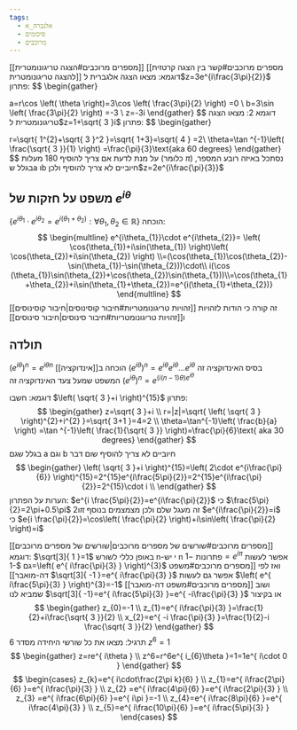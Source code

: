 ```yaml
---
tags:
  - אלגברה_א
  - סיכומים
  - מרוכבים
---
```

[[מספרים מרוכבים#הצגה טריגונומטרית]]
[[מספרים מרוכבים#קשר בין הצגה קרטזית להצגה טריגונומטרית]]
דוגמא:
מצאו הצגה אלגברית ל$z=3e^{i\frac{3\pi}{2}}$
פתרון:
$$
\begin{gather}

a=r\cos \left( \theta \right)=3\cos \left( \frac{3\pi}{2} \right) =0 \\
b=3\sin \left( \frac{3\pi}{2} \right) =-3 \\
z=-3i
\end{gather}
$$
דוגמא 2:
מצאו הצגה טריגונומטרית ל$z=1+\sqrt{ 3 }i$
פתרון:
$$
\begin{gather}

r=\sqrt{ 1^{2}+\sqrt{ 3 }^2 }=\sqrt{  1+3}=\sqrt{ 4 } =2\\
\theta=\tan ^{-1}\left( \frac{\sqrt{ 3 }}{1} \right) =\frac{\pi}{3}\text{aka 60 degrees}
\end{gather}
$$
על מנת לדעת אם צריך להוסיף 180 מעלות (כלומר $\pi$) נסתכל באיזה רובע המספר, בגלל שa וb חיוביים לא צריך להוסיף ולכן$z=2e^{i\frac{\pi}{3}}$

## משפט על חזקות של $e^{i\theta}$
$\left\{e^{i\theta_{1}}\cdot e^{i\theta_{2}}=e^{i\left( \theta_{1}+\theta_{2} \right)}:\forall \theta_{1},\theta_{2}\in \mathbb{R} \right\}$
הוכחה:
$$
\begin{multline}
e^{i\theta_{1}}\cdot e^{i\theta_{2}}=
\left( \cos(\theta_{1})+i\sin(\theta_{1}) \right)\left( \cos(\theta_{2})+i\sin(\theta_{2}) \right)
\\=(\cos(\theta_{1})\cos(\theta_{2})-\sin(\theta_{1})-\sin(\theta_{2}))\cdot\\ i(\cos (\theta_{1})\sin(\theta_{2})+\cos(\theta_{2})\sin(\theta_{1}))\\=\cos(\theta_{1}+\theta_{2})+i\sin(\theta_{1}+\theta_{2})=e^{i(\theta_{1}+\theta_{2})}
\end{multline}
$$
זה קורה כי הודות לזהויות [[זהויות טריגונומטריות#חיבור קוסינוסים|חיבור קוסינוסים]] ו[[זהויות טריגונומטריות#חיבור סינוסים|חיבור סינוסים]]
## תולדה
$(e^{i\theta})^n=e^{i\theta n}$
הוכחה ב[[אינדוקציה]]
$\left( e^{i\theta} \right)^n=e^{i\theta}e^{i\theta}\dots e^{i\theta}$
בסיס האינדוקציה זה המשפט שמעל
צעד האינדוקציה זה
$(e^{i\theta})^n=e^{\left( i\left(  n-1\right)\theta \right)e^{i\theta}}$

דוגמא: חשבו $\left( \sqrt{ 3 }+i \right)^{15}$
פתרון:
$$
\begin{gather}
z=\sqrt{ 3 }+i \\
r=|z|=\sqrt{ \left( \sqrt{ 3 } \right)^{2}+i^{2} }=\sqrt{ 3+1 }=4=2 \\
\theta=\tan^{-1}\left( \frac{b}{a} \right) =\tan ^{-1}\left( \frac{1}{\sqrt{ 3 }} \right)=\frac{\pi}{6}\text{ aka 30 degrees}
\end{gather}
$$
בגלל שגם a וגם b חיוביים לא צריך להוסיף שום דבר
$$
\begin{gather}
\left( \sqrt{ 3 }+i \right)^{15}=\left( 2\cdot e^{i\frac{\pi}{6}} \right)^{15}=2^{15}e^{i\frac{5\pi}{2}}=2^{15}e^{i\frac{\pi}{2}}=2^{15}\cdot i \\
\end{gather}
$$
הערות על הפתרון:
$e^{i \frac{5\pi}{2}}=e^{i\frac{\pi}{2}}$ כי $\frac{5\pi}{2}=2\pi+0.5\pi$ ו$2\pi$ זה מעגל שלם ולכן מצמצמים
בנוסף $e^{i\frac{\pi}{2}}=i$ כי $e{i \frac{\pi}{2}}=\cos\left( \frac{\pi}{2} \right)+i\sin\left( \frac{\pi}{2} \right)=i$

[[מספרים מרוכבים#שורשים של מספרים מרוכבים|שורשים של מספרים מרוכבים]]
דוגמא: $\sqrt[3]{ 1 }=1$
באופן כללי לשורש n-י יש n פתרונות
$-1=e^{i\pi}$
אפשר לעשות גם
$-1=\left( e^{ i\frac{\pi}{3} } \right)^{3}$
ואז לפי [[מספרים מרוכבים#משפט דה-מואבר]] $\sqrt[3]{ -1 }=e^{ i\frac{\pi}{3} }$
אפשר גם לעשות
$\left( e^{ i\frac{5\pi}{3} } \right)^{3}=-1$
ושוב [[מספרים מרוכבים#משפט דה-מואבר]] שמביא לנו $\sqrt[3]{  -1}=e^{ i\frac{5\pi}{3} }=e^{ -i\frac{\pi}{3} }$
או בקיצור
$$
\begin{gather}
z_{0}=-1 \\
z_{1}=e^{ i\frac{\pi}{3} }=\frac{1}{2}+i\frac{\sqrt{ 3 }}{2} \\
x_{2}=e^{ -i \frac{\pi}{3} }=\frac{1}{2}-i \frac{\sqrt{ 3 }}{2}
\end{gather}
$$
תרגיל: מצאו את כל שורשי היחידה מסדר 6
$z^6=1$
$$
\begin{gather}
z=re^{ i\theta } \\
z^6=r^6e^{ i_{6}\theta }=1=1e^{ i\cdot 0 }
\end{gather}
$$
$$
\begin{cases}
z_{k}=e^{ i\cdot\frac{2\pi k}{6} } \\
z_{1}=e^{ i\frac{2\pi}{6} }=e^{ i\frac{\pi}{3} } \\
z_{2} =e^{ i\frac{4\pi}{6} }=e^{ i\frac{2\pi}{3} } \\
z_{3} =e^{ i\frac{6\pi}{6} }=e^{ i\pi }=-1 \\
z_{4}=e^{ i\frac{8\pi}{6} }=e^{ i\frac{4\pi}{3} } \\
z_{5}=e^{ i\frac{10\pi}{6} }=e^{ i\frac{5\pi}{3} }
\end{cases}
$$